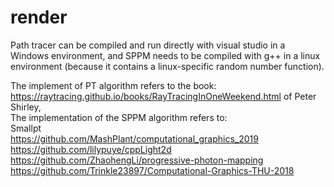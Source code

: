 # render

Path tracer can be compiled and run directly with visual studio in a Windows environment, and SPPM needs to be compiled with g++ in a linux environment (because it contains a linux-specific random number function).

The implement of PT algorithm refers to the book: https://raytracing.github.io/books/RayTracingInOneWeekend.html of Peter Shirley,  
The implementation of the SPPM algorithm refers to:  
Smallpt  
https://github.com/MashPlant/computational_graphics_2019   
https://github.com/lilypuye/cppLight2d  
https://github.com/ZhaohengLi/progressive-photon-mapping  
https://github.com/Trinkle23897/Computational-Graphics-THU-2018  
